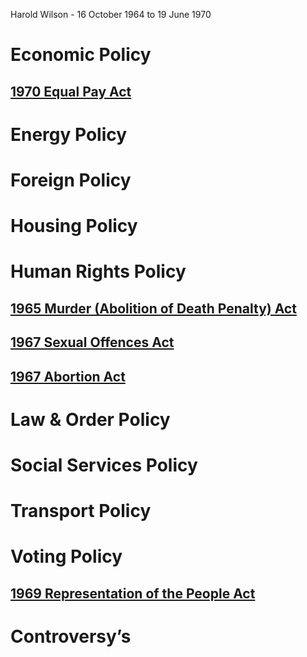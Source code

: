 Harold Wilson - 16 October 1964 to 19 June 1970
# Economic Policy

## [1970 Equal Pay Act](1970%20Equal%20Pay%20Act)
# Energy Policy

# Foreign Policy

# Housing Policy

# Human Rights Policy

## [1965 Murder (Abolition of Death Penalty) Act](1965%20Murder%20(Abolition%20of%20Death%20Penalty)%20Act)
## [1967 Sexual Offences Act](1967%20Sexual%20Offences%20Act)
## [1967 Abortion Act](1967%20Abortion%20Act)
# Law & Order Policy

# Social Services Policy

# Transport Policy

# Voting Policy

## [1969 Representation of the People Act](1969%20Representation%20of%20the%20People%20Act)
# Controversy’s
